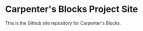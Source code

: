 Carpenter's Blocks Project Site
================

This is the Github site repository for Carpenter's Blocks.

